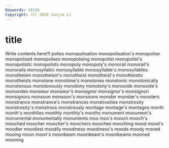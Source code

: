 ```yaml
---
Keywords: 14116
Copyright: (C) 2020 Junjie Li
---
```


# title

Write contents here!!!
polies 
monopolisation 
monopolisation's 
monopolise 
monopolised 
monopolises 
monopolising 
monopolist 
monopolist's
monopolistic 
monopolists 
monopoly 
monopoly's 
monorail 
monorail's 
monorails 
monosyllabic 
monosyllable 
monosyllable's
monosyllables 
monotheism 
monotheism's 
monotheist 
monotheist's 
monotheistic 
monotheists 
monotone 
monotone's 
monotones
monotonic 
monotonically 
monotonous 
monotonously 
monotony 
monotony's 
monoxide 
monoxide's 
monoxides 
monsieur
monsieur's 
monsignor 
monsignor's 
monsignori 
monsignors 
monsoon 
monsoon's 
monsoons 
monster 
monster's
monsters 
monstrance 
monstrance's 
monstrances 
monstrosities 
monstrosity 
monstrosity's 
monstrous 
monstrously 
montage
montage's 
montages 
month 
month's 
monthlies 
monthly 
monthly's 
months 
monument 
monument's
monumental 
monumentally 
monuments 
moo 
moo's 
mooch 
mooch's 
mooched 
moocher 
moocher's
moochers 
mooches 
mooching 
mood 
mood's 
moodier 
moodiest 
moodily 
moodiness 
moodiness's
moods 
moody 
mooed 
mooing 
moon 
moon's 
moonbeam 
moonbeam's 
moonbeams 
mooned
mooning 
